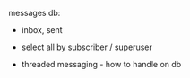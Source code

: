 messages db:

- inbox, sent

- select all by subscriber / superuser

- threaded messaging - how to handle on db